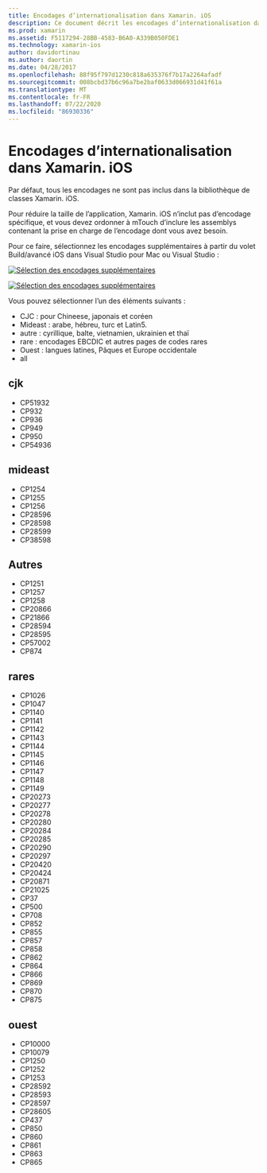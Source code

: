 ```yaml
---
title: Encodages d’internationalisation dans Xamarin. iOS
description: Ce document décrit les encodages d’internationalisation dans Xamarin. iOS, aborde les encodages disponibles et explique comment les ajouter à une application.
ms.prod: xamarin
ms.assetid: F5117294-28BB-4583-B6A0-A339B050FDE1
ms.technology: xamarin-ios
author: davidortinau
ms.author: daortin
ms.date: 04/28/2017
ms.openlocfilehash: 88f95f797d1230c818a635376f7b17a2264afadf
ms.sourcegitcommit: 008bcbd37b6c96a7be2baf0633d066931d41f61a
ms.translationtype: MT
ms.contentlocale: fr-FR
ms.lasthandoff: 07/22/2020
ms.locfileid: "86930336"
---
```

# <a name="internationalization-encodings-in-xamarinios"></a>Encodages d’internationalisation dans Xamarin. iOS

Par défaut, tous les encodages ne sont pas inclus dans la bibliothèque de classes Xamarin. iOS.

Pour réduire la taille de l’application, Xamarin. iOS n’inclut pas d’encodage spécifique, et vous devez ordonner à mTouch d’inclure les assemblys contenant la prise en charge de l’encodage dont vous avez besoin.

Pour ce faire, sélectionnez les encodages supplémentaires à partir du volet Build/avancé iOS dans Visual Studio pour Mac ou Visual Studio :

 [![Sélection des encodages supplémentaires](encodings-images/00.png)](encodings-images/00.png#lightbox)

 [![Sélection des encodages supplémentaires](encodings-images/00a.png)](encodings-images/00a.png#lightbox)

Vous pouvez sélectionner l’un des éléments suivants :

- CJC : pour Chineese, japonais et coréen
- Mideast : arabe, hébreu, turc et Latin5.
- autre : cyrillique, balte, vietnamien, ukrainien et thaï
- rare : encodages EBCDIC et autres pages de codes rares
- Ouest : langues latines, Pâques et Europe occidentale
- all

 <a name="cjk"></a>

## <a name="cjk"></a>cjk

- CP51932
- CP932
- CP936
- CP949
- CP950
- CP54936

 <a name="mideast"></a>

## <a name="mideast"></a>mideast

- CP1254
- CP1255
- CP1256
- CP28596
- CP28598
- CP28599
- CP38598

 <a name="other"></a>

## <a name="other"></a>Autres

- CP1251
- CP1257
- CP1258
- CP20866
- CP21866
- CP28594
- CP28595
- CP57002
- CP874

 <a name="rare"></a>

## <a name="rare"></a>rares

- CP1026
- CP1047
- CP1140
- CP1141
- CP1142
- CP1143
- CP1144
- CP1145
- CP1146
- CP1147
- CP1148
- CP1149
- CP20273
- CP20277
- CP20278
- CP20280
- CP20284
- CP20285
- CP20290
- CP20297
- CP20420
- CP20424
- CP20871
- CP21025
- CP37
- CP500
- CP708
- CP852
- CP855
- CP857
- CP858
- CP862
- CP864
- CP866
- CP869
- CP870
- CP875

 <a name="west"></a>

## <a name="west"></a>ouest

- CP10000
- CP10079
- CP1250
- CP1252
- CP1253
- CP28592
- CP28593
- CP28597
- CP28605
- CP437
- CP850
- CP860
- CP861
- CP863
- CP865
